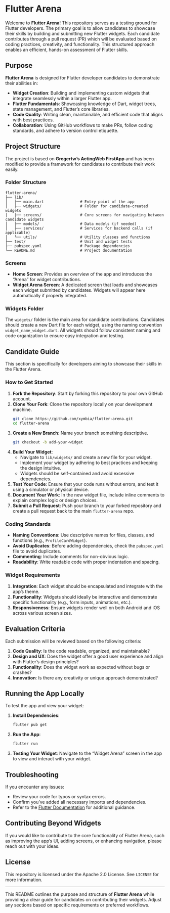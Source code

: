 # Flutter Arena

Welcome to **Flutter Arena**! This repository serves as a testing ground for Flutter developers. The primary goal is to allow candidates to showcase their skills by building and submitting new Flutter widgets. Each candidate contributes through a pull request (PR) which will be evaluated based on coding practices, creativity, and functionality. This structured approach enables an efficient, hands-on assessment of Flutter skills.

## Purpose

**Flutter Arena** is designed for Flutter developer candidates to demonstrate their abilities in:
- **Widget Creation**: Building and implementing custom widgets that integrate seamlessly within a larger Flutter app.
- **Flutter Fundamentals**: Showcasing knowledge of Dart, widget trees, state management, and Flutter’s core libraries.
- **Code Quality**: Writing clean, maintainable, and efficient code that aligns with best practices.
- **Collaboration**: Using GitHub workflows to make PRs, follow coding standards, and adhere to version control etiquette.

## Project Structure

The project is based on **Gregertw’s ActingWeb FirstApp** and has been modified to provide a framework for candidates to contribute their work easily.

### Folder Structure

```plaintext
flutter-arena/
├── lib/
│   ├── main.dart                # Entry point of the app
│   ├── widgets/                 # Folder for candidate-created widgets
│   ├── screens/                 # Core screens for navigating between candidate widgets
│   ├── models/                  # Data models (if needed)
│   ├── services/                # Services for backend calls (if applicable)
│   └── utils/                   # Utility classes and functions
├── test/                        # Unit and widget tests
├── pubspec.yaml                 # Package dependencies
└── README.md                    # Project documentation
```

### Screens

- **Home Screen**: Provides an overview of the app and introduces the “Arena” for widget contributions.
- **Widget Arena Screen**: A dedicated screen that loads and showcases each widget submitted by candidates. Widgets will appear here automatically if properly integrated.

### Widgets Folder

The `widgets/` folder is the main area for candidate contributions. Candidates should create a new Dart file for each widget, using the naming convention `widget_name_widget.dart`. All widgets should follow consistent naming and code organization to ensure easy integration and testing.

## Candidate Guide

This section is specifically for developers aiming to showcase their skills in the Flutter Arena.

### How to Get Started

1. **Fork the Repository**: Start by forking this repository to your own GitHub account.
2. **Clone Your Fork**: Clone the repository locally on your development machine.
   ```bash
   git clone https://github.com/xymbia/flutter-arena.git
   cd flutter-arena
   ```
3. **Create a New Branch**: Name your branch something descriptive.
   ```bash
   git checkout -b add-your-widget
   ```
4. **Build Your Widget**:
   - Navigate to `lib/widgets/` and create a new file for your widget.
   - Implement your widget by adhering to best practices and keeping the design intuitive.
   - Widgets should be self-contained and avoid excessive dependencies.
5. **Test Your Code**: Ensure that your code runs without errors, and test it using a simulator or physical device.
6. **Document Your Work**: In the new widget file, include inline comments to explain complex logic or design choices.
7. **Submit a Pull Request**: Push your branch to your forked repository and create a pull request back to the main `flutter-arena` repo.

### Coding Standards

- **Naming Conventions**: Use descriptive names for files, classes, and functions (e.g., `ProfileCardWidget`).
- **Avoid Duplicates**: Before adding dependencies, check the `pubspec.yaml` file to avoid duplicates.
- **Commenting**: Include comments for non-obvious logic.
- **Readability**: Write readable code with proper indentation and spacing.

### Widget Requirements

1. **Integration**: Each widget should be encapsulated and integrate with the app’s theme.
2. **Functionality**: Widgets should ideally be interactive and demonstrate specific functionality (e.g., form inputs, animations, etc.).
3. **Responsiveness**: Ensure widgets render well on both Android and iOS across various screen sizes.

## Evaluation Criteria

Each submission will be reviewed based on the following criteria:

1. **Code Quality**: Is the code readable, organized, and maintainable?
2. **Design and UX**: Does the widget offer a good user experience and align with Flutter’s design principles?
3. **Functionality**: Does the widget work as expected without bugs or crashes?
4. **Innovation**: Is there any creativity or unique approach demonstrated?

## Running the App Locally

To test the app and view your widget:

1. **Install Dependencies**:
   ```bash
   flutter pub get
   ```
2. **Run the App**:
   ```bash
   flutter run
   ```
3. **Testing Your Widget**: Navigate to the “Widget Arena” screen in the app to view and interact with your widget.

## Troubleshooting

If you encounter any issues:
- Review your code for typos or syntax errors.
- Confirm you’ve added all necessary imports and dependencies.
- Refer to the [Flutter Documentation](https://flutter.dev/docs) for additional guidance.

## Contributing Beyond Widgets

If you would like to contribute to the core functionality of Flutter Arena, such as improving the app’s UI, adding screens, or enhancing navigation, please reach out with your ideas.

## License

This repository is licensed under the Apache 2.0 License. See `LICENSE` for more information.

---

This README outlines the purpose and structure of **Flutter Arena** while providing a clear guide for candidates on contributing their widgets. Adjust any sections based on specific requirements or preferred workflows.
